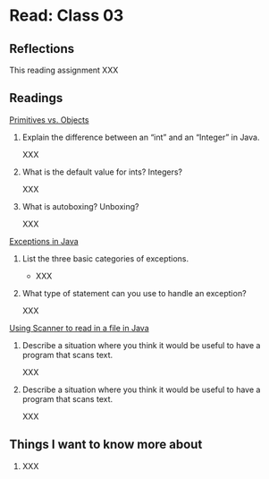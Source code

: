 # Read: Class 03

## Reflections

This reading assignment XXX

## Readings

[Primitives vs. Objects](https://www.baeldung.com/java-primitives-vs-objects)

1. Explain the difference between an “int” and an “Integer” in Java.

    XXX

2. What is the default value for ints? Integers?

    XXX

3. What is autoboxing? Unboxing?

    XXX

[Exceptions in Java](https://docs.oracle.com/javase/tutorial/essential/exceptions/index.html)

1. List the three basic categories of exceptions.

    - XXX

2. What type of statement can you use to handle an exception?

    XXX

[Using Scanner to read in a file in Java](https://docs.oracle.com/javase/tutorial/essential/io/scanning.html)

1. Describe a situation where you think it would be useful to have a program that scans text.

    XXX

2. Describe a situation where you think it would be useful to have a program that scans text.

    XXX

## Things I want to know more about

1. XXX
